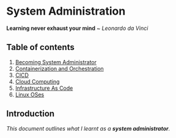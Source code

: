 # System Administration

**Learning never exhaust your mind** ~ *Leonardo da Vinci*  

## Table of contents
1. [Becoming System Administrator](./Linux/README.md)
2. [Containerization and Orchestration](./Containerization%20and%20Orchestration/README.md)
3. [CICD](./CICD/README.md)
4. [Cloud Computing](./Cloud%20Computing/README.md)
5. [Infrastructure As Code](./IaC/README.md)
6. [Linux OSes](Linux%20Distros/README.md)

## Introduction

*This document outlines what I learnt as a **system administrator**.*  

